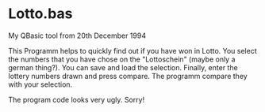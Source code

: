 # Lotto.bas
My QBasic tool from 20th December 1994

This Programm helps to quickly find out if you have won in Lotto. You select the numbers that you have chose on the "Lottoschein" (maybe only a german thing?). You can save and load the selection. Finally, enter the lottery numbers drawn and press compare. The programm compare they with your selection.

The program code looks very ugly. Sorry!
